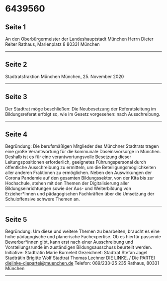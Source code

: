 # 6439560

## Seite 1

An den Oberbürgermeister der Landeshauptstadt München Herrn Dieter Reiter Rathaus, Marienplatz 8 80331 München

---

## Seite 2

Stadtratsfraktion München
München, 25. November 2020

---

## Seite 3

Der Stadtrat möge beschließen:
Die Neubesetzung der Referatsleitung im Bildungsreferat erfolgt so, wie im Gesetz vorgesehen: nach Ausschreibung.

---

## Seite 4

Begründung:
Die berufsmäßigen Mitglieder des Münchner Stadtrats tragen eine große Verantwortung für die kommunale Daseinsvorsorge in München. Deshalb ist es für eine verantwortungsvolle Besetzung dieser Leitungspositionen erforderlich, geeignetes Führungspersonal durch öffentliche Ausschreibung zu ermitteln, um die Beteiligungsmöglichkeiten aller anderen Fraktionen zu ermöglichen.
Neben den Auswirkungen der Corona Pandemie auf den gesamten Bildungssektor, von der Kita bis zur Hochschule, stehen mit den Themen der Digitalisierung aller Bildungseinrichtungen sowie der Aus- und Weiterbildung von Erzieher*Innen und pädagogischen Fachkräften über die Umsetzung der Schuloffensive schwere Themen an.

---

## Seite 5

Begründung:
Um diese und weitere Themen zu bearbeiten, braucht es eine hohe pädagogische und planerische Fachexpertise. Ob es hierfür passende Bewerber*innen gibt, kann erst nach einer Ausschreibung und Vorstellungsrunde im zuständigen Bildungsausschuss beurteilt werden.
Initiative: Stadträtin Marie Burneleit
Gezeichnet: Stadtrat Stefan Jagel Stadträtin Brigitte Wolf Stadtrat Thomas Lechner
DIE LINKE. / Die PARTEI
dielinke-diepartei@muenchen.de
Telefon: 089/233-25 235
Rathaus, 80331 München

---

